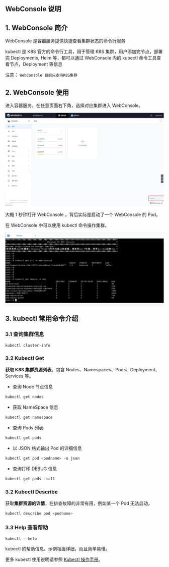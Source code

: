 ## WebConsole 说明

## 1. WebConsole 简介
WebConsole 是容器服务提供快捷查看集群状态的命令行服务

kubectl 是 K8S 官方的命令行工具，用于管理 K8S 集群，用户添加完节点，部署完 Deployments, Helm 等，都可以通过 WebConsole 内的 kubectl 命令工具查看节点，Deployment 等信息

注意： `WebConsole 目前只支持K8S集群`

## 2. WebConsole 使用
进入容器服务，在任意页面右下角，选择对应集群进入 WebConsole。

![-w1560](media/15675992084889.jpg)


大概 1 秒钟打开 WebConsole ，背后实际是启动了一个 WebConsole 的 Pod。

在 WebConsole 中可以使用 kubectl 命令操作集群。

![-w1157](media/15675996254116.jpg)


## 3. kubectl 常用命令介绍

### 3.1 查询集群信息

```plain
kubectl cluster-info
```

### 3.2 Kubectl Get

**获取 K8S 集群资源列表**，包含 Nodes、Namespaces、Pods、Deployment、Services 等。

- 查询 Node 节点信息

```bash
kubectl get nodes
```

- 获取 NameSpace 信息

```bash
kubectl get namespace
```

- 查询 Pods 列表

```bash
kubectl get pods
```

- 以 JSON 格式输出 Pod 的详细信息

```bash
kubectl get pod <podname> -o json
```

- 查询打印 DEBUG 信息

```bash
kubectl get pods -v=11
```

### 3.2 Kubectl Describe

获取**集群资源的详情**，在排查故障的非常有用，例如某一个 Pod 无法启动。

```bash
kubectl describe pod <podname>
```

### 3.3 Help 查看帮助

```plain
kubectl --help
```
kubectl 的帮助信息、示例相当详细，而且简单易懂。

更多 kubectl 使用说明请参照 [Kubectl 操作手册](https://kubernetes.io/docs/reference/generated/kubectl/kubectl-commands)。
